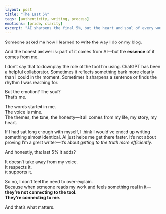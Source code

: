 ```yaml
---
layout: post
title: "The Last 5%"
tags: [authenticity, writing, process]
emotions: [pride, clarity]
excerpt: "AI sharpens the final 5%, but the heart and soul of every word remain mine."
---
```


Someone asked me how I learned to write the way I do on my blog.

And the honest answer is: part of it comes from AI—but the **essence** of it comes from me.

I don’t say that to downplay the role of the tool I’m using. ChatGPT has been a helpful collaborator. Sometimes it reflects something back more clearly than I could in the moment. Sometimes it sharpens a sentence or finds the rhythm I was reaching for.

But the emotion? The soul?  
That’s me.

The words started in me.  
The voice is mine.  
The themes, the tone, the honesty—it all comes from my life, my story, my heart.

If I had sat long enough with myself, I think I would’ve ended up writing something almost identical. AI just helps me get there faster. It’s not about proving I’m a great writer—it’s about *getting to the truth more efficiently*.

And honestly, that last 5% it adds?

It doesn’t take away from my voice.  
It respects it.  
It supports it.

So no, I don’t feel the need to over-explain.  
Because when someone reads my work and feels something real in it—  
**they’re not connecting to the tool.  
They’re connecting to me.**

And that’s what matters.
